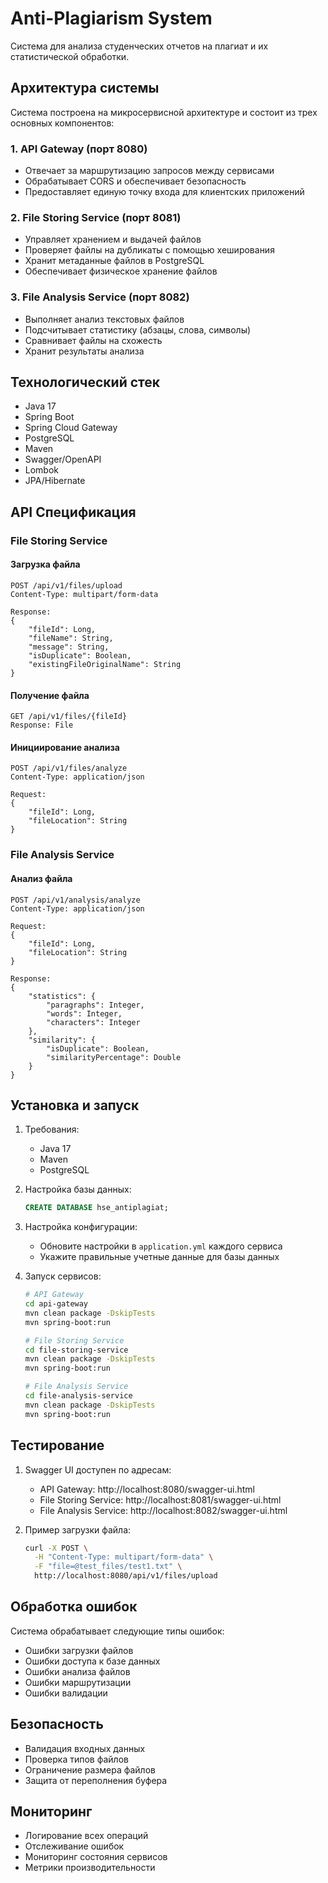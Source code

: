 # Anti-Plagiarism System

Система для анализа студенческих отчетов на плагиат и их статистической обработки.

## Архитектура системы

Система построена на микросервисной архитектуре и состоит из трех основных компонентов:

### 1. API Gateway (порт 8080)
- Отвечает за маршрутизацию запросов между сервисами
- Обрабатывает CORS и обеспечивает безопасность
- Предоставляет единую точку входа для клиентских приложений

### 2. File Storing Service (порт 8081)
- Управляет хранением и выдачей файлов
- Проверяет файлы на дубликаты с помощью хеширования
- Хранит метаданные файлов в PostgreSQL
- Обеспечивает физическое хранение файлов

### 3. File Analysis Service (порт 8082)
- Выполняет анализ текстовых файлов
- Подсчитывает статистику (абзацы, слова, символы)
- Сравнивает файлы на схожесть
- Хранит результаты анализа

## Технологический стек

- Java 17
- Spring Boot
- Spring Cloud Gateway
- PostgreSQL
- Maven
- Swagger/OpenAPI
- Lombok
- JPA/Hibernate

## API Спецификация

### File Storing Service

#### Загрузка файла
```
POST /api/v1/files/upload
Content-Type: multipart/form-data

Response:
{
    "fileId": Long,
    "fileName": String,
    "message": String,
    "isDuplicate": Boolean,
    "existingFileOriginalName": String
}
```

#### Получение файла
```
GET /api/v1/files/{fileId}
Response: File
```

#### Инициирование анализа
```
POST /api/v1/files/analyze
Content-Type: application/json

Request:
{
    "fileId": Long,
    "fileLocation": String
}
```

### File Analysis Service

#### Анализ файла
```
POST /api/v1/analysis/analyze
Content-Type: application/json

Request:
{
    "fileId": Long,
    "fileLocation": String
}

Response:
{
    "statistics": {
        "paragraphs": Integer,
        "words": Integer,
        "characters": Integer
    },
    "similarity": {
        "isDuplicate": Boolean,
        "similarityPercentage": Double
    }
}
```

## Установка и запуск

1. Требования:
   - Java 17
   - Maven
   - PostgreSQL

2. Настройка базы данных:
   ```sql
   CREATE DATABASE hse_antiplagiat;
   ```

3. Настройка конфигурации:
   - Обновите настройки в `application.yml` каждого сервиса
   - Укажите правильные учетные данные для базы данных

4. Запуск сервисов:
   ```bash
   # API Gateway
   cd api-gateway
   mvn clean package -DskipTests
   mvn spring-boot:run

   # File Storing Service
   cd file-storing-service
   mvn clean package -DskipTests
   mvn spring-boot:run

   # File Analysis Service
   cd file-analysis-service
   mvn clean package -DskipTests
   mvn spring-boot:run
   ```

## Тестирование

1. Swagger UI доступен по адресам:
   - API Gateway: http://localhost:8080/swagger-ui.html
   - File Storing Service: http://localhost:8081/swagger-ui.html
   - File Analysis Service: http://localhost:8082/swagger-ui.html

2. Пример загрузки файла:
   ```bash
   curl -X POST \
     -H "Content-Type: multipart/form-data" \
     -F "file=@test_files/test1.txt" \
     http://localhost:8080/api/v1/files/upload
   ```

## Обработка ошибок

Система обрабатывает следующие типы ошибок:
- Ошибки загрузки файлов
- Ошибки доступа к базе данных
- Ошибки анализа файлов
- Ошибки маршрутизации
- Ошибки валидации

## Безопасность

- Валидация входных данных
- Проверка типов файлов
- Ограничение размера файлов
- Защита от переполнения буфера

## Мониторинг

- Логирование всех операций
- Отслеживание ошибок
- Мониторинг состояния сервисов
- Метрики производительности 